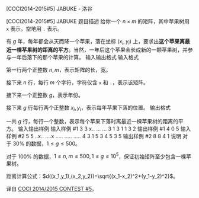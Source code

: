 



[COCI2014-2015#5] JABUKE - 洛谷














[COCI2014-2015#5] JABUKE
题目描述
给你一个 $n \times m$ 的矩阵，其中苹果树用 `x` 表示，空地用 `.` 表示。

有 $g$ 年，每年都会从天而降一个苹果，落在坐标 $(x_i,y_i)$ 上，要求出**这个苹果离最近一棵苹果树的距离的平方**。当然，一年后这个苹果会长成新的一颗苹果树，并参与一年后落下的那个苹果的计算。
输入输出格式
输入格式

第一行两个正整数 $n,m$，表示矩阵的长，宽。

接下来 $n$ 行，每行 $m$ 个字符，字符仅含 `x` 和 `.`，表示该矩阵。

接下来一个正整数 $g$，表示年份。

接下来 $g$ 行每行两个正整数 $x_i,y_i$，表示每年苹果下落的位置。
输出格式

一共 $g$ 行，每行一个整数，表示每个苹果下落时离最近一棵苹果树的距离的平方。
输入输出样例
输入样例 #1
3 3
x..
...
...
3
1 3
1 1
3 2
输出样例 #1
4
0
5
输入样例 #2
5 5
..x..
....x
.....
.....
.....
4
3 1
5 3
4 5
3 5
输出样例 #2
8
8
4
1
说明
对于 $30\%$ 的数据，$1 \leq g \leq 500$。

对于 $100\%$ 的数据，$1\leq n,m \leq 500,1 \leq g \leq 10^5$，保证初始矩阵至少包含一棵苹果树。

距离计算公式：$d((x_1,y_1),(x_2,y_2))=\sqrt{(x_1-x_2)^2+(y_1-y_2)^2}$。

译自 [COCI 2014/2015 CONTEST #5](https://hsin.hr/coci/archive/2014_2015/contest5_tasks.pdf)。






